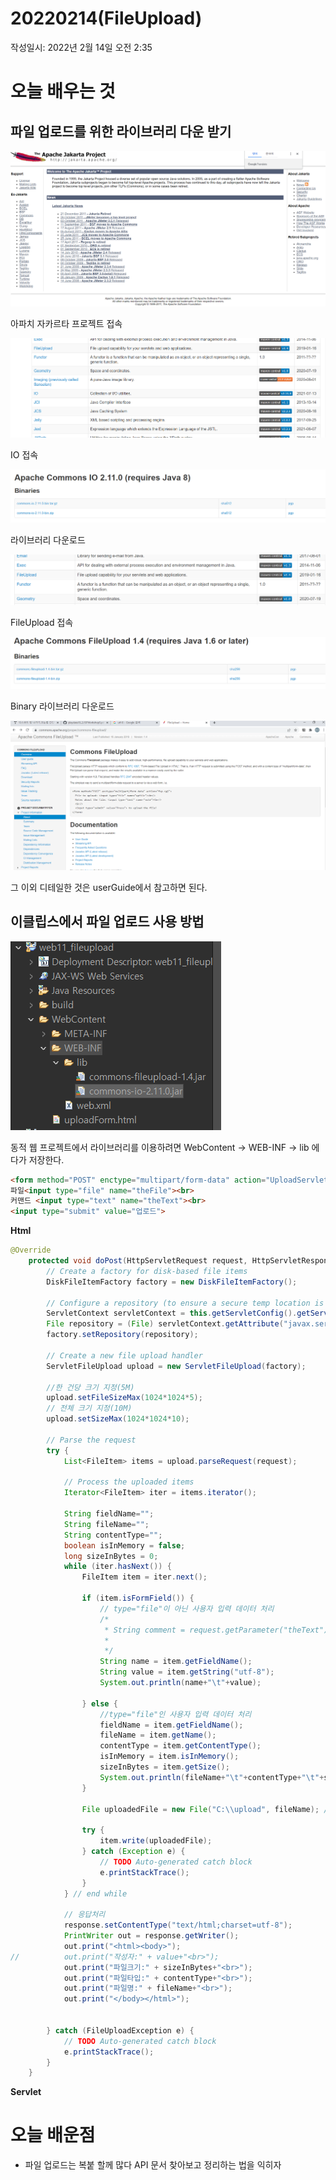 # 20220214(FileUpload)

작성일시: 2022년 2월 14일 오전 2:35

# 오늘 배우는 것

## 파일 업로드를 위한 라이브러리 다운 받기

![Untitled](20220214/1.png)

아파치 자카르타 프로젝트 접속

![Untitled](20220214/2.png)

IO 접속 

![Untitled](20220214/3.png)

라이브러리 다운로드

![Untitled](20220214/4.png)

FileUpload 접속

![Untitled](20220214/5.png)

Binary 라이브러리 다운로드

![Untitled](20220214/6.png)

그 이외 디테일한 것은 userGuide에서 참고하면 된다.

## 이클립스에서 파일 업로드 사용 방법

![Untitled](20220214/7.png)

동적 웹 프로젝트에서 라이브러리를 이용하려면 WebContent → WEB-INF → lib 에다가 저장한다.

```html
<form method="POST" enctype="multipart/form-data" action="UploadServlet">
파일<input type="file" name="theFile"><br>
커맨드 <input type="text" name="theText"><br>
<input type="submit" value="업로드">
```

**Html**

```java
@Override
	protected void doPost(HttpServletRequest request, HttpServletResponse response) throws ServletException, IOException {
		// Create a factory for disk-based file items
		DiskFileItemFactory factory = new DiskFileItemFactory();

		// Configure a repository (to ensure a secure temp location is used)
		ServletContext servletContext = this.getServletConfig().getServletContext();
		File repository = (File) servletContext.getAttribute("javax.servlet.context.tempdir");
		factory.setRepository(repository);

		// Create a new file upload handler
		ServletFileUpload upload = new ServletFileUpload(factory);
		
		//한 건당 크기 지정(5M)
		upload.setFileSizeMax(1024*1024*5);
		// 전체 크기 지정(10M)
		upload.setSizeMax(1024*1024*10);
		
		// Parse the request
		try {
			List<FileItem> items = upload.parseRequest(request);
			
			// Process the uploaded items
			Iterator<FileItem> iter = items.iterator();
			
			String fieldName="";
			String fileName="";
			String contentType="";
			boolean isInMemory = false;
			long sizeInBytes = 0;
			while (iter.hasNext()) {
			    FileItem item = iter.next();

			    if (item.isFormField()) {
			    	// type="file"이 아닌 사용자 입력 데이터 처리
			    	/*
			    	 * String comment = request.getParameter("theText") 쓰지마셈.
			    	 * 
			    	 */
			    	String name = item.getFieldName();
			    	String value = item.getString("utf-8");
			    	System.out.println(name+"\t"+value);
			        
			    } else {
			    	//type="file"인 사용자 입력 데이터 처리
			        fieldName = item.getFieldName();
			        fileName = item.getName();
			        contentType = item.getContentType();
			        isInMemory = item.isInMemory();
			        sizeInBytes = item.getSize();
			        System.out.println(fileName+"\t"+contentType+"\t"+sizeInBytes);
			    }
			    
			    File uploadedFile = new File("C:\\upload", fileName); // 실제 서버 저장 경로
			    
			    try {
					item.write(uploadedFile);
				} catch (Exception e) {
					// TODO Auto-generated catch block
					e.printStackTrace();
				}
			} // end while
			
			// 응답처리
			response.setContentType("text/html;charset=utf-8");
			PrintWriter out = response.getWriter();
			out.print("<html><body>");
//			out.print("작성자:" + value+"<br>");
			out.print("파일크기:" + sizeInBytes+"<br>");
			out.print("파일타입:" + contentType+"<br>");
			out.print("파일명:" + fileName+"<br>");
			out.print("</body></html>");

			
		} catch (FileUploadException e) {
			// TODO Auto-generated catch block
			e.printStackTrace();
		}
	}
```

**Servlet** 

# 오늘 배운점

- 파일 업로드는 복붙 할께 많다 API 문서 찾아보고 정리하는 법을 익히자